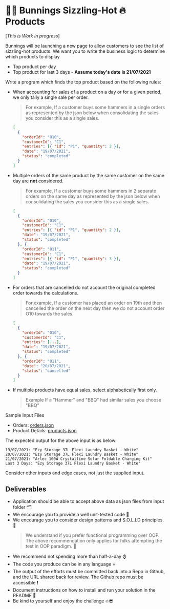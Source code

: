 # 🔨🔨 Bunnings Sizzling-Hot 🔥 Products

[*_This is Work in progress_*]

Bunnings will be launching a new page to allow customers to see the list of
sizzling-hot products. We want you to write the business logic to determine
which products to display

* Top product per day
* Top product for last 3 days - **Assume today's date is 21/07/2021**

Write a program which finds the top product based on the following rules:

* When accounting for sales of a product on a day or for a given period, we
  only tally a single sale per order.
  > For example, If a customer buys some hammers in a single orders as
  > represented by the json below when consolidating the sales you
  > consider this as a single sales.
  ```json
  [
    {
      "orderId": "O10",
      "customerId": "C1",
      "entries": [{ "id": "P1", "quantity": 2 }],
      "date": "19/07/2021",
      "status": "completed"
    }
  ]
  ```
* Multiple orders of the same product by the same customer on the same day are
  **not** considered.
  > For example, If a customer buys some hammers in 2 separate orders on the
  > same day as represented by the json below when consolidating the sales you
  > consider this as a single sales.
  ```json
  [
    {
      "orderId": "O10",
      "customerId": "C1",
      "entries": [{ "id": "P1", "quantity": 2 }],
      "date": "19/07/2021",
      "status": "completed"
    }, {
      "orderId": "O11",
      "customerId": "C1",
      "entries": [{ "id": "P1", "quantity": 3 }],
      "date": "19/07/2021",
      "status": "completed"
    }
  ]
  ```
* For orders that are cancelled do not account the original completed order
  towards the calculations.
  > For example, If a customer has placed an order on 19th and then cancelled
  > the order on the next day then we do not account order O10 towards the 
  > sales.
  ```json
  [
    {
      "orderId": "O10",
      "customerId": "C1",
      "entries": [...],
      "date": "19/07/2021",
      "status": "completed"
    }, {
      "orderId": "O11",
      "date": "20/07/2021",
      "status": "cancelled"
    }
  ]
  ```
* If multiple products have equal sales, select alphabetically first only.
  > Example If a "Hammer" and "BBQ" had similar sales you choose "BBQ"

Sample Input Files

* Orders: [orders.json](inputs/orders.json)
* Product Details: [products.json](inputs/products.json)

The expected output for the above input is as below:

```text
19/07/2021: "Ezy Storage 37L Flexi Laundry Basket - White"
20/07/2021: "Ezy Storage 37L Flexi Laundry Basket - White"
21/07/2021: "Arlec 160W Crystalline Solar Foldable Charging Kit"
Last 3 Days: "Ezy Storage 37L Flexi Laundry Basket - White"
```

Consider other inputs and edge cases, not just the supplied input.

## Deliverables

* Application should be able to accept above data as json files from input
  folder 🗂️
* We encourage you to provide a well unit-tested code 🧪
* We encourage you to consider design patterns and S.O.L.I.D principles. 🧱
  > We understand if you prefer functional programming over OOP. The above
  > recommendation only applies for folks attempting the test in OOP paradigm.
  > 🌱
* We recommend not spending more than half-a-day ⌚
* The code you produce can be in any language ⭐
* The output of the efforts must be committed back into a Repo in Github, and
  the URL shared back for review. The Github repo must be accessible ❗
* Document instructions on how to install and run your solution in the README 📄
* Be kind to yourself and enjoy the challenge 🔥😎
